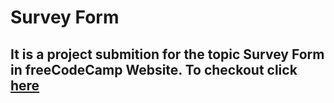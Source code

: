 # Survey Form 

## It is a project submition for the topic Survey Form in freeCodeCamp Website. To checkout click [here](https://uchihadsenju.github.io/surveyform-codecamp/ "Survey_Form")
